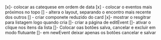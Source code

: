 [x]- colocar as catequese em ordem de data
[x] - colocar o eventos mais próximos no topo
[] - altera o layout, separando o encontro mais recente dos outros
[] - criar componete reduzido do card
[x]- mostrar o resgitrar para listagem logo quando cria
[]- criar a página de editEvent
[]- ativar o clique nos itens da lista
[]- Colocar oas botões salva, cancelar e excluir em modo flutuante
[]- em newEvent deixar apenas os botões cancelar e salvar
